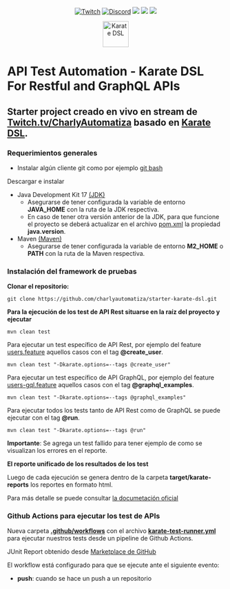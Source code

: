<p align="center">
  <a href="https://www.twitch.tv/charlyautomatiza"><img alt="Twitch" src="https://img.shields.io/badge/CharlyAutomatiza-Twitch-9146FF.svg" style="max-height: 300px;"></a>
  <a href="https://discord.gg/wwM9GwxmRZ"><img alt="Discord" src="https://img.shields.io/discord/944608800361570315" style="max-height: 300px;"></a>
  <a href="http://twitter.com/char_automatiza"><img src="https://img.shields.io/badge/@char__automatiza-Twitter-1DA1F2.svg?style=flat" style="max-height: 300px;"></a>
  <a href="https://www.youtube.com/channel/UCwEb6xrQtQCEuN_gNgi_Xfg?sub_confirmation=1"><img src="https://img.shields.io/badge/Charly%20Automatiza-Youtube-FF0000.svg" style="max-height: 300px;" style="max-height: 300px;"></a>
  <a href="https://www.linkedin.com/in/gautocarlos/"><img src="https://img.shields.io/badge/Carlos%20 Gauto-LinkedIn-0077B5.svg" style="max-height: 300px;" style="max-height: 300px;"></a>
</p>

<p align="center">
    <a href="https://karatelabs.github.io/karate/">
        <img alt="Karate DSL" src="https://raw.githubusercontent.com/karatelabs/karate/v0.9.6/karate-core/src/main/resources/res/karate-logo.svg" height="60" width="60" style="max-width: 100%;">
    </a>
</p>

# API Test Automation - Karate DSL For Restful and GraphQL APIs
## Starter project creado en vivo en stream de [Twitch.tv/CharlyAutomatiza](https://www.twitch.tv/charlyautomatiza) basado en [Karate DSL](https://karatelabs.github.io/karate/).

### Requerimientos generales

- Instalar algún cliente git como por ejemplo [git bash](https://git-scm.com/downloads) 

Descargar e instalar

- Java Development Kit 17 [(JDK)](https://www.oracle.com/technetwork/java/javase/downloads/jdk8-downloads-2133155.html)
    - Asegurarse de tener configurada la variable de entorno **JAVA_HOME** con la ruta de la JDK respectiva.
    - En caso de tener otra versión anterior de la JDK, para que funcione el proyecto se deberá actualizar en el archivo [pom.xml](pom.xml) la propiedad **java.version**.
- Maven [(Maven)](https://maven.apache.org/download.cgi)
    - Asegurarse de tener configurada la variable de entorno **M2_HOME** o **PATH** con la ruta de la Maven respectiva.

### Instalación del framework de pruebas

**Clonar el repositorio:**

    git clone https://github.com/charlyautomatiza/starter-karate-dsl.git

**Para la ejecución de los test de API Rest situarse en la raíz del proyecto y ejecutar**

    mvn clean test

Para ejecutar un test específico de API Rest, por ejemplo del feature [users.feature](src/test/java/examples/users/users.feature) aquellos casos con el tag **@create_user**.

    mvn clean test "-Dkarate.options=--tags @create_user"

Para ejecutar un test específico de API GraphQL, por ejemplo del feature [users-gql.feature](src/test/java/examples/usersgql/users-gql.feature) aquellos casos con el tag **@graphql_examples**.

    mvn clean test "-Dkarate.options=--tags @graphql_examples"

Para ejecutar todos los tests tanto de API Rest como de GraphQL se puede ejecutar con el tag **@run**.

    mvn clean test "-Dkarate.options=--tags @run"

**Importante**: Se agrega un test fallido para tener ejemplo de como se visualizan los errores en el reporte.

**El reporte unificado de los resultados de los test**

Luego de cada ejecución se genera dentro de la carpeta **target/karate-reports** los reportes en formato html.

Para más detalle se puede consultar [la documetación oficial](https://karatelabs.github.io/karate/#test-reports)

### Github Actions para ejecutar los test de APIs

Nueva carpeta [**.github/workflows**](.github/workflows) con el archivo [**karate-test-runner.yml**](.github/workflows/karate-test-runner.yml) para ejecutar nuestros tests desde un pipeline de Github Actions.

JUnit Report obtenido desde [Marketplace de GitHub](https://github.com/marketplace/actions/junit-report-action)

El workflow está configurado para que se ejecute ante el siguiente evento:

* **push**: cuando se hace un push a un repositorio